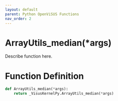```yaml
---
layout: default
parent: Python OpenViSUS Functions
nav_order: 2
---
```


# ArrayUtils_median(*args)

Describe function here.

# Function Definition

```python
def ArrayUtils_median(*args):
    return _VisusKernelPy.ArrayUtils_median(*args)

```